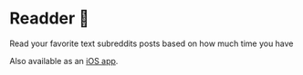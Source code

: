 # Readder 📖
Read your favorite text subreddits posts based on how much time you have

Also available as an [iOS app](https://github.com/sleepyfran/readder-ios).